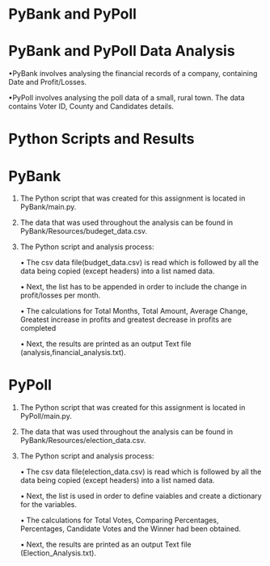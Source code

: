 # PyBank and PyPoll

# PyBank and PyPoll Data Analysis

•PyBank involves analysing the financial records of a company, containing Date and Profit/Losses.

•PyPoll involves analysing the poll data of a small, rural town. The data contains Voter ID, County and Candidates details.

# Python Scripts and Results

# PyBank

1. The Python script that was created for this assignment is located in PyBank/main.py.
2. The data that was used throughout the analysis can be found in PyBank/Resources/budeget_data.csv.
3. The Python script and analysis process:
    
    • The csv data file(budget_data.csv) is read which is followed by all the data being copied (except headers) into a list named data. 
   
    • Next, the list has to be appended in order to include the change in profit/losses per month.
 
    • The calculations for Total Months, Total Amount, Average Change, Greatest increase in profits and greatest decrease in profits are completed
   
    • Next, the results are printed as an output Text file (analysis,financial_analysis.txt).
            
# PyPoll

1. The Python script that was created for this assignment is located in PyPoll/main.py.
2. The data that was used throughout the analysis can be found in PyBank/Resources/election_data.csv.
3. The Python script and analysis process:
    
    • The csv data file(election_data.csv) is read which is followed by all the data being copied (except headers) into a list named data. 
    
    • Next, the list is used in order to define vaiables and create a dictionary for the variables. 
    
    • The calculations for Total Votes, Comparing Percentages, Percentages, Candidate Votes and the Winner had been obtained.
    
    • Next, the results are printed as an output Text file (Election_Analysis.txt).
            
